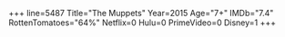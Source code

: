 +++
line=5487
Title="The Muppets"
Year=2015
Age="7+"
IMDb="7.4"
RottenTomatoes="64%"
Netflix=0
Hulu=0
PrimeVideo=0
Disney=1
+++

